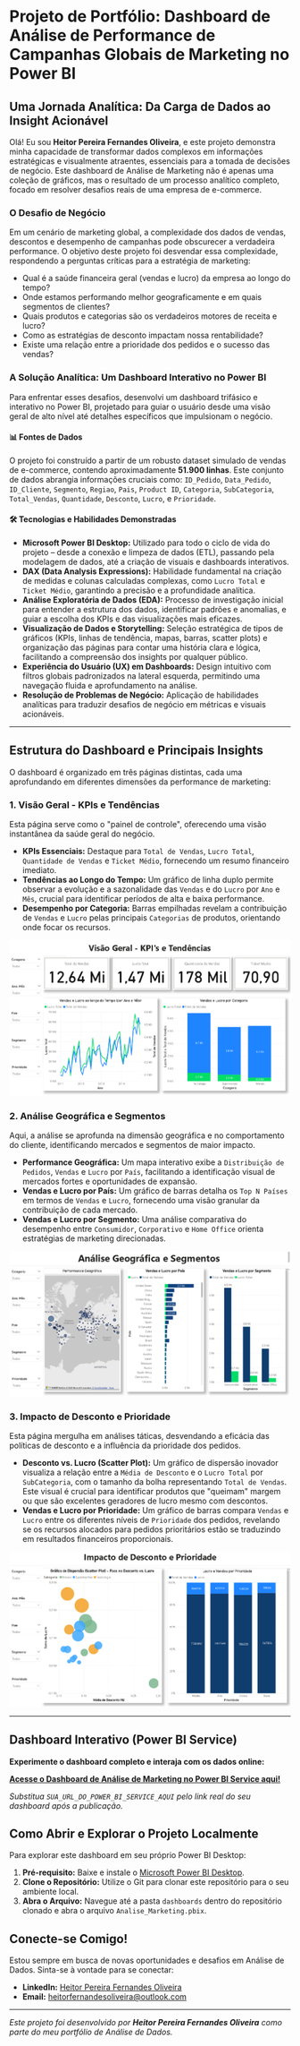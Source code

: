 # Projeto de Portfólio: Dashboard de Análise de Performance de Campanhas Globais de Marketing no Power BI

## Uma Jornada Analítica: Da Carga de Dados ao Insight Acionável

Olá! Eu sou **Heitor Pereira Fernandes Oliveira**, e este projeto demonstra minha capacidade de transformar dados complexos em informações estratégicas e visualmente atraentes, essenciais para a tomada de decisões de negócio. Este dashboard de Análise de Marketing não é apenas uma coleção de gráficos, mas o resultado de um processo analítico completo, focado em resolver desafios reais de uma empresa de e-commerce.

### O Desafio de Negócio

Em um cenário de marketing global, a complexidade dos dados de vendas, descontos e desempenho de campanhas pode obscurecer a verdadeira performance. O objetivo deste projeto foi desvendar essa complexidade, respondendo a perguntas críticas para a estratégia de marketing:

* Qual é a saúde financeira geral (vendas e lucro) da empresa ao longo do tempo?
* Onde estamos performando melhor geograficamente e em quais segmentos de clientes?
* Quais produtos e categorias são os verdadeiros motores de receita e lucro?
* Como as estratégias de desconto impactam nossa rentabilidade?
* Existe uma relação entre a prioridade dos pedidos e o sucesso das vendas?

### A Solução Analítica: Um Dashboard Interativo no Power BI

Para enfrentar esses desafios, desenvolvi um dashboard trifásico e interativo no Power BI, projetado para guiar o usuário desde uma visão geral de alto nível até detalhes específicos que impulsionam o negócio.

#### 📊 Fontes de Dados

O projeto foi construído a partir de um robusto dataset simulado de vendas de e-commerce, contendo aproximadamente **51.900 linhas**. Este conjunto de dados abrangia informações cruciais como: `ID_Pedido`, `Data_Pedido`, `ID_Cliente`, `Segmento`, `Regiao`, `Pais`, `Product ID`, `Categoria`, `SubCategoria`, `Total_Vendas`, `Quantidade`, `Desconto`, `Lucro`, e `Prioridade`.

#### 🛠️ Tecnologias e Habilidades Demonstradas

* **Microsoft Power BI Desktop:** Utilizado para todo o ciclo de vida do projeto – desde a conexão e limpeza de dados (ETL), passando pela modelagem de dados, até a criação de visuais e dashboards interativos.
* **DAX (Data Analysis Expressions):** Habilidade fundamental na criação de medidas e colunas calculadas complexas, como `Lucro Total` e `Ticket Médio`, garantindo a precisão e a profundidade analítica.
* **Análise Exploratória de Dados (EDA):** Processo de investigação inicial para entender a estrutura dos dados, identificar padrões e anomalias, e guiar a escolha dos KPIs e das visualizações mais eficazes.
* **Visualização de Dados e Storytelling:** Seleção estratégica de tipos de gráficos (KPIs, linhas de tendência, mapas, barras, scatter plots) e organização das páginas para contar uma história clara e lógica, facilitando a compreensão dos insights por qualquer público.
* **Experiência do Usuário (UX) em Dashboards:** Design intuitivo com filtros globais padronizados na lateral esquerda, permitindo uma navegação fluida e aprofundamento na análise.
* **Resolução de Problemas de Negócio:** Aplicação de habilidades analíticas para traduzir desafios de negócio em métricas e visuais acionáveis.

---

## Estrutura do Dashboard e Principais Insights

O dashboard é organizado em três páginas distintas, cada uma aprofundando em diferentes dimensões da performance de marketing:

### **1. Visão Geral - KPIs e Tendências**

Esta página serve como o "painel de controle", oferecendo uma visão instantânea da saúde geral do negócio.

* **KPIs Essenciais:** Destaque para `Total de Vendas`, `Lucro Total`, `Quantidade de Vendas` e `Ticket Médio`, fornecendo um resumo financeiro imediato.
* **Tendências ao Longo do Tempo:** Um gráfico de linha duplo permite observar a evolução e a sazonalidade das `Vendas` e do `Lucro` por `Ano` e `Mês`, crucial para identificar períodos de alta e baixa performance.
* **Desempenho por Categoria:** Barras empilhadas revelam a contribuição de `Vendas` e `Lucro` pelas principais `Categorias` de produtos, orientando onde focar os recursos.

![Visão Geral - KPIs e Tendências](./screenshots/tela_visao_geral.png)

### **2. Análise Geográfica e Segmentos**

Aqui, a análise se aprofunda na dimensão geográfica e no comportamento do cliente, identificando mercados e segmentos de maior impacto.

* **Performance Geográfica:** Um mapa interativo exibe a `Distribuição de Pedidos`, `Vendas` e `Lucro` por `País`, facilitando a identificação visual de mercados fortes e oportunidades de expansão.
* **Vendas e Lucro por País:** Um gráfico de barras detalha os `Top N Países` em termos de `Vendas` e `Lucro`, fornecendo uma visão granular da contribuição de cada mercado.
* **Vendas e Lucro por Segmento:** Uma análise comparativa do desempenho entre `Consumidor`, `Corporativo` e `Home Office` orienta estratégias de marketing direcionadas.

![Análise Geográfica e Segmentos](./screenshots/tela_geo_segmentos.png)

### **3. Impacto de Desconto e Prioridade**

Esta página mergulha em análises táticas, desvendando a eficácia das políticas de desconto e a influência da prioridade dos pedidos.

* **Desconto vs. Lucro (Scatter Plot):** Um gráfico de dispersão inovador visualiza a relação entre a `Média de Desconto` e o `Lucro Total` por `SubCategoria`, com o tamanho da bolha representando `Total de Vendas`. Este visual é crucial para identificar produtos que "queimam" margem ou que são excelentes geradores de lucro mesmo com descontos.
* **Vendas e Lucro por Prioridade:** Um gráfico de barras compara `Vendas` e `Lucro` entre os diferentes níveis de `Prioridade` dos pedidos, revelando se os recursos alocados para pedidos prioritários estão se traduzindo em resultados financeiros proporcionais.

![Impacto de Desconto e Prioridade](./screenshots/tela_desconto_prioridade.png)

---

## Dashboard Interativo (Power BI Service)

**Experimente o dashboard completo e interaja com os dados online:**

[**Acesse o Dashboard de Análise de Marketing no Power BI Service aqui!**](SUA_URL_DO_POWER_BI_SERVICE_AQUI)

*Substitua `SUA_URL_DO_POWER_BI_SERVICE_AQUI` pelo link real do seu dashboard após a publicação.*

## Como Abrir e Explorar o Projeto Localmente

Para explorar este dashboard em seu próprio Power BI Desktop:

1.  **Pré-requisito:** Baixe e instale o [Microsoft Power BI Desktop](https://powerbi.microsoft.com/desktop/).
2.  **Clone o Repositório:** Utilize o Git para clonar este repositório para o seu ambiente local.
3.  **Abra o Arquivo:** Navegue até a pasta `dashboards` dentro do repositório clonado e abra o arquivo `Analise_Marketing.pbix`.

## Conecte-se Comigo!

Estou sempre em busca de novas oportunidades e desafios em Análise de Dados. Sinta-se à vontade para se conectar:

* **LinkedIn:** [Heitor Pereira Fernandes Oliveira](https://www.linkedin.com/in/heitor-pereira-fernandes-oliveira-412aa3145/)
* **Email:** [heitorfernandesoliveira@outlook.com](mailto:heitorfernandesoliveira@outlook.com)

---
*Este projeto foi desenvolvido por **Heitor Pereira Fernandes Oliveira** como parte do meu portfólio de Análise de Dados.*